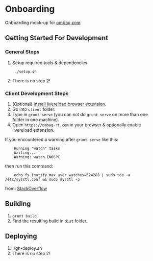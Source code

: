 # Onboarding

Onboarding mock-up for [ombaq.com](https://ombaq.com)

## Getting Started For Development

### General Steps
1. Setup required tools & dependencies
		
		./setup.sh

2. There is no step 2!

### Client Development Steps

1. (Optional) [Install livereload browser extension](http://feedback.livereload.com/knowledgebase/articles/86242-how-do-i-install-and-use-the-browser-extensions).
2. Go into `client` folder.
3. Type in `grunt serve` (you can not do `grunt serve` on more than one folder in one machine).
4. Open `https://ombaq-rt.com` in your browser & optionally enable livereload extension.

If you encountered a warning after `grunt serve` like this:

		Running "watch" tasks
		Waiting...
		Warning: watch ENOSPC

then run this command:

		echo fs.inotify.max_user_watches=524288 | sudo tee -a /etc/sysctl.conf && sudo sysctl -p

from: [StackOverflow](http://stackoverflow.com/questions/16748737/grunt-watch-error-waiting-fatal-error-watch-enospc)

## Building

1. `grunt build`.
2. Find the resulting build in `dist` folder.

## Deploying

1. ./gh-deploy.sh
2. There is no step 2!
